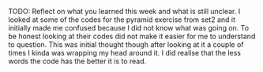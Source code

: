TODO: Reflect on what you learned this week and what is still unclear.
I looked at some of the codes for the pyramid exercise from set2 and it initially made me confused because I did not know what was going on. To be honest looking at their codes did not make it easier for me to understand to question. This was initial thought though after looking at it a couple of times I kinda was wrapping my head around it. I did realise that the less words the code has the better it is to read. 